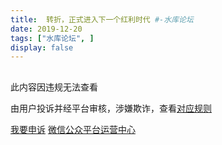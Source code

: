 ```yaml
---
title:  转折，正式进入下一个红利时代 #-水库论坛
date: 2019-12-20
tags: ["水库论坛", ]
display: false
---
```



## 
此内容因违规无法查看

由用户投诉并经平台审核，涉嫌欺诈，查看[对应规则](https://mp.weixin.qq.com/mp/opshowpage?action=newoplaw#t3-3-12)


[我要申诉](http://mp.weixin.qq.com/s?__biz=MjM5NDAwMTA2MA==&mid=224557261&idx=1&sn=567225495aa2663d2e693f9f53b16c16#wechat_redirect)
[微信公众平台运营中心](http://mp.weixin.qq.com/mp/opshowpage?action=main#wechat_redirect)
